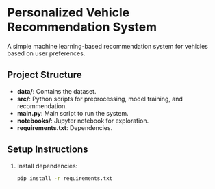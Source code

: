 # Personalized Vehicle Recommendation System

A simple machine learning-based recommendation system for vehicles based on user preferences.

## Project Structure
- **data/**: Contains the dataset.
- **src/**: Python scripts for preprocessing, model training, and recommendation.
- **main.py**: Main script to run the system.
- **notebooks/**: Jupyter notebook for exploration.
- **requirements.txt**: Dependencies.

## Setup Instructions
1. Install dependencies:
   ```bash
   pip install -r requirements.txt
